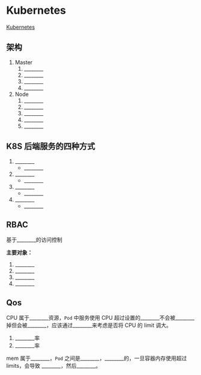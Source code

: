 # Kubernetes

[Kubernetes](../../Microservices/40-Kubernetes.md)

## 架构

1. Master
    1. \_\_\_\_\_\_\_\_
    2. \_\_\_\_\_\_\_\_
    3. \_\_\_\_\_\_\_\_
    4. \_\_\_\_\_\_\_\_
2. Node
    1. \_\_\_\_\_\_\_\_
    2. \_\_\_\_\_\_\_\_
    3. \_\_\_\_\_\_\_\_
    4. \_\_\_\_\_\_\_\_
    5. \_\_\_\_\_\_\_\_

## K8S 后端服务的四种方式

1. \_\_\_\_\_\_\_\_
    - \_\_\_\_\_\_\_\_
2. \_\_\_\_\_\_\_\_
    - \_\_\_\_\_\_\_\_
3. \_\_\_\_\_\_\_\_
    - \_\_\_\_\_\_\_\_
4. \_\_\_\_\_\_\_\_
    - \_\_\_\_\_\_\_\_

## RBAC

基于\_\_\_\_\_\_\_\_的访问控制

**主要对象：**

1. \_\_\_\_\_\_\_\_
2. \_\_\_\_\_\_\_\_
3. \_\_\_\_\_\_\_\_
4. \_\_\_\_\_\_\_\_

## Qos

CPU 属于\_\_\_\_\_\_\_\_资源，`Pod` 中服务使用 CPU 超过设置的\_\_\_\_\_\_\_\_不会被\_\_\_\_\_\_\_\_掉但会被\_\_\_\_\_\_\_\_，应该通过\_\_\_\_\_\_\_\_来考虑是否将 CPU 的 limit 调大。

1. \_\_\_\_\_\_\_\_率
2. \_\_\_\_\_\_\_\_率

mem 属于\_\_\_\_\_\_\_\_，`Pod` 之间是\_\_\_\_\_\_\_\_，\_\_\_\_\_\_\_\_的，一旦容器内存使用超过 limits，会导致 \_\_\_\_\_\_\_\_，然后\_\_\_\_\_\_\_\_。
